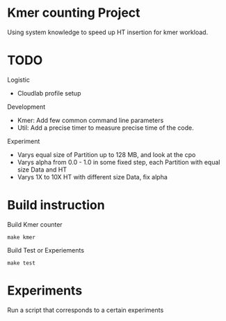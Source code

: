 
# Kmer counting Project

Using system knowledge to speed up HT insertion for kmer workload.

# TODO

Logistic
- Cloudlab profile setup

Development
- Kmer: Add few common command line parameters
- Util: Add a precise timer to measure precise time of the code. 

Experiment
- Varys equal size of Partition up to 128 MB, and look at the cpo
- Varys alpha from 0.0 - 1.0 in some fixed step, each Partition with equal size Data and HT
- Varys 1X to 10X HT with different size Data, fix alpha 

# Build instruction

Build Kmer counter

`make kmer` 

Build Test or Experiements 

`make test`

# Experiments

Run a script that corresponds to a certain experiments
